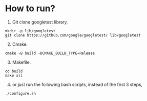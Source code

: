 # How to run?
1. Git clone googletest library. 
```
mkdir -p lib/googletest 
git clone https://github.com/google/googletest/ lib/googletest
```
2. Cmake.
```
cmake -B build -DCMAKE_BUILD_TYPE=Release
```
3. Makefile.
```
cd build 
make all
```
4. or just run the following bash scripts, instead of the first 3 steps,
```
./configure.sh
```
